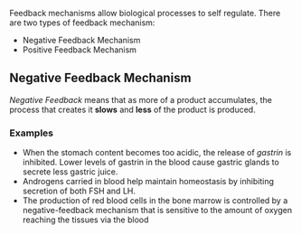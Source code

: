 Feedback mechanisms allow biological processes to self regulate.
There are two types of feedback mechanism:
- Negative Feedback Mechanism
- Positive Feedback Mechanism

## Negative Feedback Mechanism

*Negative Feedback* means that as more of a product accumulates, the process that creates it **slows** and **less** of the product is produced.

### Examples
- When the stomach content becomes too acidic, the release of *gastrin* is inhibited. Lower levels of gastrin in the blood cause gastric glands to secrete less gastric juice.
- Androgens carried in blood help maintain homeostasis by inhibiting secretion of both FSH and LH.
- The production of red blood cells in the bone marrow is controlled by a negative-feedback mechanism that is sensitive to the amount of oxygen reaching the tissues via the blood